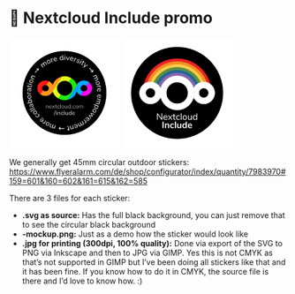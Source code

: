 # 🌈 Nextcloud Include promo

<img src="include-sticker-45mm-circular-text-mockup.png" width="200px" /> <img src="include-sticker-45mm-rainbow-above-mockup.png" width="200px" />

We generally get 45mm circular outdoor stickers: https://www.flyeralarm.com/de/shop/configurator/index/quantity/7983970#159=601&160=602&161=615&162=585


There are 3 files for each sticker:

- **.svg as source:** Has the full black background, you can just remove that to see the circular black background
- **-mockup.png:** Just as a demo how the sticker would look like
- **.jpg for printing (300dpi, 100% quality):** Done via export of the SVG to PNG via Inkscape and then to JPG via GIMP. Yes this is not CMYK as that’s not supported in GIMP but I’ve been doing all stickers like that and it has been fine. If you know how to do it in CMYK, the source file is there and I’d love to know how. :)
